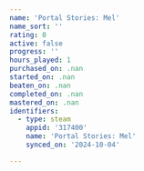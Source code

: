 ```yaml
---
name: 'Portal Stories: Mel'
name_sort: ''
rating: 0
active: false
progress: ''
hours_played: 1
purchased_on: .nan
started_on: .nan
beaten_on: .nan
completed_on: .nan
mastered_on: .nan
identifiers:
  - type: steam
    appid: '317400'
    name: 'Portal Stories: Mel'
    synced_on: '2024-10-04'

---
```

